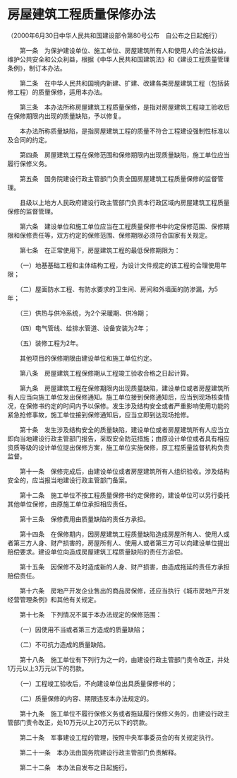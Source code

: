 # 房屋建筑工程质量保修办法

（2000年6月30日中华人民共和国建设部令第80号公布　自公布之日起施行）

　　第一条　为保护建设单位、施工单位、房屋建筑所有人和使用人的合法权益，维护公共安全和公众利益，根据《中华人民共和国建筑法》和《建设工程质量管理条例》，制订本办法。

　　第二条　在中华人民共和国境内新建、扩建、改建各类房屋建筑工程（包括装修工程）的质量保修，适用本办法。

　　第三条　本办法所称房屋建筑工程质量保修，是指对房屋建筑工程竣工验收后在保修期限内出现的质量缺陷，予以修复。

　　本办法所称质量缺陷，是指房屋建筑工程的质量不符合工程建设强制性标准以及合同的约定。

　　第四条　房屋建筑工程在保修范围和保修期限内出现质量缺陷，施工单位应当履行保修义务。

　　第五条　国务院建设行政主管部门负责全国房屋建筑工程质量保修的监督管理。

　　县级以上地方人民政府建设行政主管部门负责本行政区域内房屋建筑工程质量保修的监督管理。

　　第六条　建设单位和施工单位应当在工程质量保修书中约定保修范围、保修期限和保修责任等，双方约定的保修范围、保修期限必须符合国家有关规定。

　　第七条　在正常使用下，房屋建筑工程的最低保修期限为：

　　（一）地基基础工程和主体结构工程，为设计文件规定的该工程的合理使用年限；

　　（二）屋面防水工程、有防水要求的卫生间、房间和外墙面的防渗漏，为5年；

　　（三）供热与供冷系统，为2个采暖期、供冷期；

　　（四）电气管线、给排水管道、设备安装为2年；

　　（五）装修工程为2年。

　　其他项目的保修期限由建设单位和施工单位约定。

　　第八条　房屋建筑工程保修期从工程竣工验收合格之日起计算。

　　第九条　房屋建筑工程在保修期限内出现质量缺陷，建设单位或者房屋建筑所有人应当向施工单位发出保修通知。施工单位接到保修通知后，应当到现场核查情况，在保修书约定的时间内予以保修。发生涉及结构安全或者严重影响使用功能的紧急抢修事故，施工单位接到保修通知后，应当立即到达现场抢修。

　　第十条　发生涉及结构安全的质量缺陷，建设单位或者房屋建筑所有人应当立即向当地建设行政主管部门报告，采取安全防范措施；由原设计单位或者具有相应资质等级的设计单位提出保修方案，施工单位实施保修，原工程质量监督机构负责监督。

　　第十一条　保修完成后，由建设单位或者房屋建筑所有人组织验收。涉及结构安全的，应当报当地建设行政主管部门备案。

　　第十二条　施工单位不按工程质量保修书约定保修的，建设单位可以另行委托其他单位保修，由原施工单位承担相应责任。

　　第十三条　保修费用由质量缺陷的责任方承担。

　　第十四条　在保修期内，因房屋建筑工程质量缺陷造成房屋所有人、使用人或者第三方人身、财产损害的，房屋所有人、使用人或者第三方可以向建设单位提出赔偿要求。建设单位向造成房屋建筑工程质量缺陷的责任方追偿。

　　第十五条　因保修不及时造成新的人身、财产损害，由造成拖延的责任方承担赔偿责任。

　　第十六条　房地产开发企业售出的商品房保修，还应当执行《城市房地产开发经营管理条例》和其他有关规定。

　　第十七条　下列情况不属于本办法规定的保修范围：

　　（一）因使用不当或者第三方造成的质量缺陷；

　　（二）不可抗力造成的质量缺陷。

　　第十八条　施工单位有下列行为之一的，由建设行政主管部门责令改正，并处1万元以上3万元以下的罚款。

　　（一）工程竣工验收后，不向建设单位出具质量保修书的；

　　（二）质量保修的内容、期限违反本办法规定的。

　　第十九条　施工单位不履行保修义务或者拖延履行保修义务的，由建设行政主管部门责令改正，处10万元以上20万元以下的罚款。

　　第二十条　军事建设工程的管理，按照中央军事委员会的有关规定执行。

　　第二十一条　本办法由国务院建设行政主管部门负责解释。

　　第二十二条　本办法自发布之日起施行。